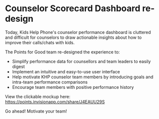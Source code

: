 # Counselor Scorecard Dashboard re-design
Today, Kids Help Phone's counselor performance dashboard is cluttered and difficult for counselors to draw actionable insights about how to improve their calls/chats with kids.

The Points for Good team re-designed the experience to:
- Simplify performance data for counsellors and team leaders to easily digest
- Implement an intuitive and easy-to-use user interface
- Help motivate KHP counselor team members by introducing goals and intra-team performance comparisons
- Encourage team members with positive performance history

View the clickable mockup here: https://points.invisionapp.com/share/J4EAUU29S

Go ahead! Motivate your team!
